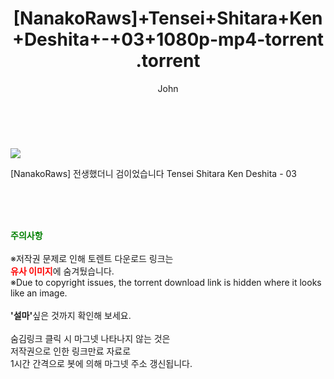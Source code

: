 ﻿---
layout: post
title:  "                   [NanakoRaws]+Tensei+Shitara+Ken+Deshita+-+03+1080p-mp4-torrent                .torrent"
author: John
categories: [ 애니/만화 ]
tags: [  ]
image: https://torrentrj58.com/uploadfile/full/61ff1d7ac7129df6fad7e2a88e5567884ca330f9.jpg 
description: "                   [NanakoRaws]+Tensei+Shitara+Ken+Deshita+-+03+1080p-mp4-torrent                 torrent 정보 공유"
toc: true
toc_sticky: true
---

<br>
<p><img src="https://torrentrj58.com/uploadfile/full/61ff1d7ac7129df6fad7e2a88e5567884ca330f9.jpg"/></p>
 [NanakoRaws] 전생했더니 검이었습니다 Tensei Shitara Ken Deshita - 03  
    
<br><br><br>
<p data-ke-size="size16"><b><span style="color: green;">주의사항</span></b><br /><br />※저작권 문제로 인해 토렌트 다운로드 링크는<br /><b><span style="color: red;">유사 이미지</span></b>에 숨겨뒀습니다.<br />※Due to copyright issues, the torrent download link is hidden where it looks like an image.<br /><br /><b>'설마'</b>싶은 것까지 확인해 보세요.<br /><br />숨김링크 클릭 시 마그넷 나타나지 않는 것은<br />저작권으로 인한 링크만료 자료로<br />1시간 간격으로 봇에 의해 마그넷 주소 갱신됩니다.</p>
